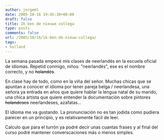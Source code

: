```yaml
---
author: jorgeml
date: 2005-10-16 19:45:30+00:00
draft: false
title: Ik ben de nieuwe collega
type: posts
comments: false
url: /2005/10/16/ik-ben-de-nieuw-collega/
tags:
- holland
---
```


La semana pasada empecé mis clases de neerlandés en la escuela oficial de idiomas. Repetid conmigo, niños: "neerlandés", ese es el nombre correcto, y no ~~holandés~~.

En clase hay de todo, como en la viña del señor. Muchas chicas que se apuntan a conocer el idioma por tener pareja belga / neerlandesa, una señora ya entrada en años que quiere hablar la lengua natal de su marido, una chica artista que quiere entender la documentación sobre pintores ~~holandeses~~ neerlandeses, azafatas...

El idioma me va gustando. La pronunciación no es tan jodida como pudiera parecer en un principio, y es relativamente fácil de leer.

Calculo que para el turrón ya podré decir unas cuantas frases y al final del curso podré mantener converscaciones más o menos simples.
